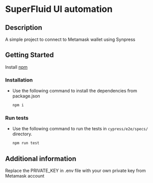# SuperFluid UI automation

## Description

A simple project to connect to Metamask wallet using Synpress

## Getting Started

Install [npm](https://docs.npmjs.com/downloading-and-installing-node-js-and-npm)

### Installation

- Use the following command to install the dependencies from package.json

  ```bash
  npm i
  ```

### Run tests

- Use the following command to run the tests in `cypress/e2e/specs/` directory.

  ```bash
  npm run test
  ```

## Additional information

Replace the PRIVATE_KEY in .env file with your own private key from Metamask account
